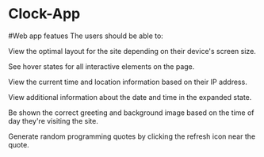 # Clock-App

#Web app featues The users should be able to:

View the optimal layout for the site depending on their device's screen size.

See hover states for all interactive elements on the page.

View the current time and location information based on their IP address.

View additional information about the date and time in the expanded state.

Be shown the correct greeting and background image based on the time of day they're visiting the site.

Generate random programming quotes by clicking the refresh icon near the quote.
